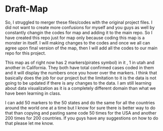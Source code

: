 # Draft-Map
So, I struggled to merger these files/codes with the original project files. I did not want to create more confusions for myself and you guys as well by constantly changin
the codes for map and adding it to the main repo. So I have created this repo just for map only because coding this map is a monster in itself.
I will making changes to the codes and once we all can agree upon final version of the map, then I will add all the codes to our main repo for this project.

This map as of right now has 2 markers(pirates symbol) in it , 1 in utah and another in California. They both have total confirmed cases coded in them and it will display
the numbers once you hover over the markers. I think that basically does the job for our project but the limitation to it is the data is not going to be updated
if there is any changes to the data. I am still learning about data visualization as it is a completely different domain than what we have been learning in class.

I can add 50 markers to the 50 states and do the same for all the countries around the world one at a time but I know for sure there is better way to do that
than copying and pasting same code 50 times for the USA and another 200 times for 200 countries. If you guys have any suggestions on how to do that please let me 
know.



